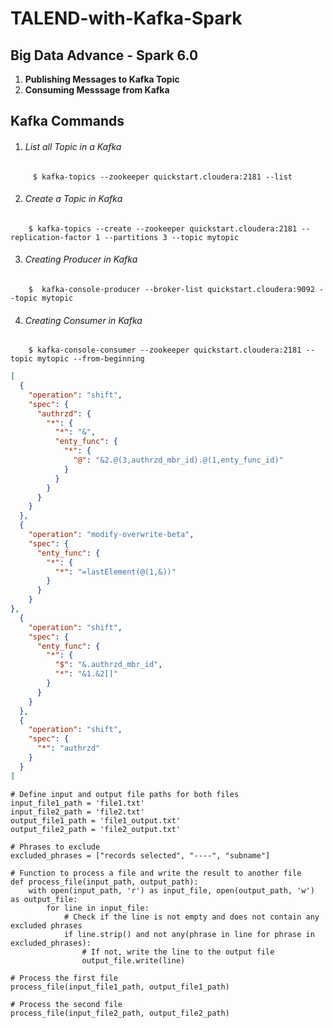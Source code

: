 # TALEND-with-Kafka-Spark

## Big Data Advance - Spark 6.0 ##

1. **Publishing Messages to Kafka Topic**
2. **Consuming Messsage from Kafka**


## Kafka Commands ##

1.  ###### List all Topic in a Kafka ######
```
	 $ kafka-topics --zookeeper quickstart.cloudera:2181 --list 
```
	
2. ###### Create a Topic in Kafka ######
```
	$ kafka-topics --create --zookeeper quickstart.cloudera:2181 --replication-factor 1 --partitions 3 --topic mytopic
```
3.  ###### Creating Producer in Kafka ######
```
	$  kafka-console-producer --broker-list quickstart.cloudera:9092 --topic mytopic
```
4. ###### Creating Consumer in Kafka ######
```
	$ kafka-console-consumer --zookeeper quickstart.cloudera:2181 --topic mytopic --from-beginning
```
```json
[
  {
    "operation": "shift",
    "spec": {
      "authrzd": {
        "*": {
          "*": "&",
          "enty_func": {
            "*": {
              "@": "&2.@(3,authrzd_mbr_id).@(1,enty_func_id)"
            }
          }
        }
      }
    }
  },
  {
    "operation": "modify-overwrite-beta",
    "spec": {
      "enty_func": {
        "*": {
          "*": "=lastElement(@(1,&))"
        }
      }
    }
},
  {
    "operation": "shift",
    "spec": {
      "enty_func": {
        "*": {
          "$": "&.authrzd_mbr_id",
          "*": "&1.&2[]"
        }
      }
    }
  },
  {
    "operation": "shift",
    "spec": {
      "*": "authrzd"
    }
  }
]

```

```
# Define input and output file paths for both files
input_file1_path = 'file1.txt'
input_file2_path = 'file2.txt'
output_file1_path = 'file1_output.txt'
output_file2_path = 'file2_output.txt'

# Phrases to exclude
excluded_phrases = ["records selected", "----", "subname"]

# Function to process a file and write the result to another file
def process_file(input_path, output_path):
    with open(input_path, 'r') as input_file, open(output_path, 'w') as output_file:
        for line in input_file:
            # Check if the line is not empty and does not contain any excluded phrases
            if line.strip() and not any(phrase in line for phrase in excluded_phrases):
                # If not, write the line to the output file
                output_file.write(line)

# Process the first file
process_file(input_file1_path, output_file1_path)

# Process the second file
process_file(input_file2_path, output_file2_path)





```


